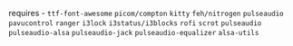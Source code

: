 requires - ```ttf-font-awesome``` ```picom/compton``` ```kitty``` ```feh/nitrogen``` ```pulseaudio``` ```pavucontrol``` ```ranger``` ```i3lock``` ```i3status/i3blocks``` ```rofi``` ```scrot``` ```pulseaudio``` ```pulseaudio-alsa``` ```pulseaudio-jack``` ```pulseaudio-equalizer``` ```alsa-utils```
